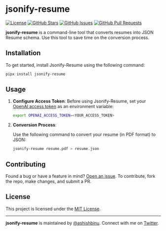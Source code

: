 # jsonify-resume

[![License](https://img.shields.io/github/license/ashishbinu/jsonify-resume.svg)](https://github.com/ashishbinu/jsonify-resume/blob/main/LICENSE)
[![GitHub Stars](https://img.shields.io/github/stars/ashishbinu/jsonify-resume.svg)](https://github.com/ashishbinu/jsonify-resume/stargazers)
[![GitHub Issues](https://img.shields.io/github/issues/ashishbinu/jsonify-resume.svg)](https://github.com/ashishbinu/jsonify-resume/issues)
[![GitHub Pull Requests](https://img.shields.io/github/issues-pr/ashishbinu/jsonify-resume.svg)](https://github.com/ashishbinu/jsonify-resume/pulls)

**jsonify-resume** is a command-line tool that converts resumes into JSON Resume schema. Use this tool to save time on the conversion process.

## Installation

To get started, install Jsonify-Resume using the following command:

```bash
pipx install jsonify-resume
```

## Usage

1. **Configure Access Token**: Before using Jsonify-Resume, set your [OpenAI access token](https://chat.openai.com/api/auth/session) as an environment variable:

   ```bash
   export OPENAI_ACCESS_TOKEN=<YOUR_ACCESS_TOKEN>
   ```

2. **Conversion Process**:

   Use the following command to convert your resume (in PDF format) to JSON:

   ```bash
   jsonify-resume resume.pdf > resume.json
   ```

## Contributing

Found a bug or have a feature in mind? [Open an issue](https://github.com/ashishbinu/jsonify-resume/issues). To contribute, fork the repo, make changes, and submit a PR.

## License

This project is licensed under the [MIT License](LICENSE).

---

**jsonify-resume** is maintained by [@ashishbinu](https://github.com/ashishbinu). Connect with me on [Twitter](https://twitter.com/binu_ashish).
